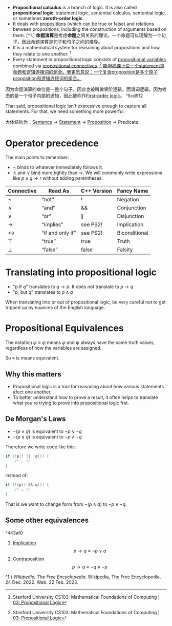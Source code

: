 
- **Propositional calculus** is a branch of logic. It is also called **propositional logic**, statement logic, sentential calculus, sentential logic, or sometimes **zeroth-order logic**.
- It deals with [propositions](../../../../../Philosophy%20of%20language/Concepts/Proposition.md) (which can be true or false) and relations between propositions, including the construction of arguments based on them. [^1.]
	**命题演算**是考虑**命题**之间关系的理论。一个命题可以理解为一个句子，因此命题演算是句子和句子之间的推导。
- It is a mathematical system for reasoning about propositions and how they relate to one another. [^2.]
- Every statement in propositional logic consists of [propositional variables](Propositional%20variable.md) combined via [propositional connectives](Logical%20connective/Logical%20connective.md). [^2.]
	<u>斯坦福课上说一个statement是命题和逻辑连接词的组合。我更愿意说：一个复合proposition是多个原子proposition和逻辑连接词的组合。</u>

因为命题演算的单位是一整个句子，因此也被叫做零阶逻辑。而谓词逻辑，因为考虑的是一个句子内部的逻辑，因此被称作[First-order logic](../First-order%20logic/First-order%20logic.md)。 ^5cd9f2

That said, propositional logic isn't expressive enough to capture all statements. For that, we need something more powerful.

大体结构为：[Sentence](../../../../../Philosophy%20of%20language/Concepts/Sentence.md) -> [Statement](../../../../../Philosophy%20of%20language/Concepts/Statement.md) -> [Proposition](../../../../../Philosophy%20of%20language/Concepts/Proposition.md) -> Predicate

# Operator precedence

The main points to remember:
- $\neg$ binds to whatever immediately follows it.
- $\wedge$ and $\vee$ bind more tightly than $\to$.
We will commonly write expressions like $p \wedge q \to r$ without adding parentheses.

| Connective | Read As          | C++ Version | Fancy Name    |
| ---------- | ---------------- | ----------- | ------------- |
| ¬          | “not”            | !           | Negation      |
| ∧          | “and”            | &&          | Conjunction   |
| ∨          | “or”             | $\parallel$ | Disjunction   |
| →          | “implies”        | see PS2!    | Implication   |
| ↔          | “if and only if” | see PS2!    | Biconditional |
| ⊤          | “true”           | true        | Truth         |
| ⊥          | “false”          | false       | Falsity       | 

# Translating into propositional logic

- "$p$ if $q$" translates to $q \to p$. It does not translate to $p \to q$
- "$p$, but $q$" translates to $p \wedge q$

When translating into or out of propositional logic, be very careful not to get tripped up by nuances of the English language.

# Propositional Equivalences

The notation $\varphi \equiv \psi$ means $\varphi$ and $\psi$ always have the same truth values, regardless of how the variables are assigned. 

So $\equiv$ is means equivalent.

## Why this matters

- Propositional logic is a tool for reasoning about how various statements afect one another. 
- To better understand how to prove a result, it often helps to translate what you're trying to prove into propositional logic frst. 

## De Morgan's Laws

- $\neg (p \wedge q)$ is equivalent to $\neg p \vee \neg q$
- $\neg (p \vee q)$ is equivalent to $\neg p \wedge \neg q$

Therefore we write code like this:
```java
if (!p() || !q()) {
	/* … */ 
}
```
instead of:
```java
if (!(p() && q()) {
	/* … */ 
}
```
That is we want to change form from $\neg (p \wedge q)$ to $\neg p \vee \neg q$.

## Some other equivalences
^443af0
1. [Implication](../../../../../../Attachments/1.%20Philosophy/Logic/Systems%20of%20logic/Formal%20Logic/Classical%20Logic/Propositional%20calculus/Logical%20connective/Logical%20connective/IMG-20240214165832248.pdf)
$$p \to q \equiv \neg p \vee q$$
2. [Contraposition](Logical%20consequence%E2%80%8E/Inference%E2%80%8E/Immediate%20inference%E2%80%8E/Contraposition.md)
$$p \to q \equiv \neg q \vee \neg p$$

[^1.](%5Bhttps://en.wikipedia.org/w/index.php?title=Propositional_calculus&oldid=1129332935)) _Wikipedia, The Free Encyclopedia_. Wikipedia, The Free Encyclopedia, 24 Dec. 2022. Web. 22 Feb. 2023.
[^2.]: Stanford University CS103: Mathematical Foundations of Computing | [03: Propositional Logic](http://web.stanford.edu/class/archive/cs/cs103/cs103.1184/lectures/03/Small03.pdf)